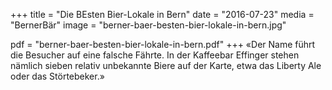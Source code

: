 +++
title = "Die BEsten Bier-Lokale in Bern"
date = "2016-07-23"
media = "BernerBär"
image = "berner-baer-besten-bier-lokale-in-bern.jpg"

pdf = "berner-baer-besten-bier-lokale-in-bern.pdf"
+++
«Der Name führt die Besucher auf eine falsche Fährte. In der Kaffeebar Effinger stehen nämlich sieben relativ unbekannte Biere auf der Karte, etwa das Liberty Ale oder das Störtebeker.»
